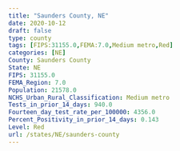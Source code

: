 ```yaml
---
title: "Saunders County, NE"
date: 2020-10-12
draft: false
type: county
tags: [FIPS:31155.0,FEMA:7.0,Medium metro,Red]
categories: [NE]
County: Saunders County
State: NE
FIPS: 31155.0
FEMA_Region: 7.0
Population: 21578.0
NCHS_Urban_Rural_Classification: Medium metro
Tests_in_prior_14_days: 940.0
Fourteen_day_test_rate_per_100000: 4356.0
Percent_Positivity_in_prior_14_days: 0.143
Level: Red
url: /states/NE/saunders-county
---
```



